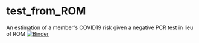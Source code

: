 # test_from_ROM
An estimation of a member's COVID19 risk given a negative PCR test in lieu of ROM
[![Binder](https://mybinder.org/badge_logo.svg)](https://mybinder.org/v2/gh/pcarlsgaard/test_from_ROM/master)
